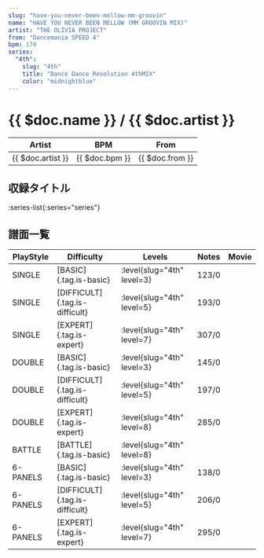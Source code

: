 ```yaml
---
slug: "have-you-never-been-mellow-mm-groovin"
name: "HAVE YOU NEVER BEEN MELLOW (MM GROOVIN MIX)"
artist: "THE OLIVIA PROJECT"
from: "Dancemania SPEED 4"
bpm: 170
series:
  "4th":
    slug: "4th"
    title: "Dance Dance Revolution 4thMIX"
    color: "midnightblue"
---
```


# {{ $doc.name }} / {{ $doc.artist }}

|Artist|BPM|From|
|------|---|----|
|{{ $doc.artist }}|{{ $doc.bpm }}|{{ $doc.from }}|

## 収録タイトル

:series-list{:series="series"}

## 譜面一覧

|PlayStyle|Difficulty|Levels|Notes|Movie|
|---------|----------|------|-----|-----|
|SINGLE|[BASIC]{.tag.is-basic}|:level{slug="4th" level=3}|123/0||
|SINGLE|[DIFFICULT]{.tag.is-difficult}|:level{slug="4th" level=5}|193/0||
|SINGLE|[EXPERT]{.tag.is-expert}|:level{slug="4th" level=7}|307/0||
|DOUBLE|[BASIC]{.tag.is-basic}|:level{slug="4th" level=3}|145/0||
|DOUBLE|[DIFFICULT]{.tag.is-difficult}|:level{slug="4th" level=5}|197/0||
|DOUBLE|[EXPERT]{.tag.is-expert}|:level{slug="4th" level=8}|285/0||
|BATTLE|[BATTLE]{.tag.is-basic}|:level{slug="4th" level=8}|||
|6-PANELS|[BASIC]{.tag.is-basic}|:level{slug="4th" level=3}|138/0||
|6-PANELS|[DIFFICULT]{.tag.is-difficult}|:level{slug="4th" level=5}|206/0||
|6-PANELS|[EXPERT]{.tag.is-expert}|:level{slug="4th" level=7}|295/0||
